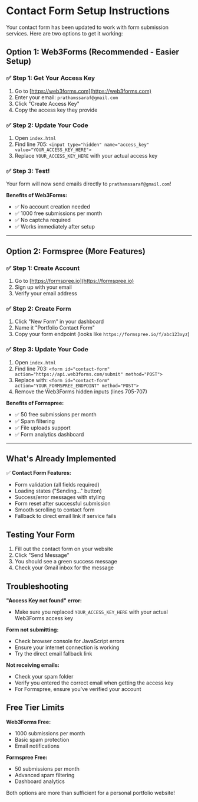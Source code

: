 # Contact Form Setup Instructions

Your contact form has been updated to work with form submission services. Here are two options to get it working:

## Option 1: Web3Forms (Recommended - Easier Setup)

### ✅ Step 1: Get Your Access Key
1. Go to [https://web3forms.com](https://web3forms.com)
2. Enter your email: `prathamssaraf@gmail.com`  
3. Click "Create Access Key"
4. Copy the access key they provide

### ✅ Step 2: Update Your Code
1. Open `index.html`
2. Find line 705: `<input type="hidden" name="access_key" value="YOUR_ACCESS_KEY_HERE">`
3. Replace `YOUR_ACCESS_KEY_HERE` with your actual access key

### ✅ Step 3: Test!
Your form will now send emails directly to `prathamssaraf@gmail.com`!

**Benefits of Web3Forms:**
- ✅ No account creation needed
- ✅ 1000 free submissions per month
- ✅ No captcha required
- ✅ Works immediately after setup

---

## Option 2: Formspree (More Features)

### ✅ Step 1: Create Account
1. Go to [https://formspree.io](https://formspree.io)
2. Sign up with your email
3. Verify your email address

### ✅ Step 2: Create Form
1. Click "New Form" in your dashboard
2. Name it "Portfolio Contact Form"
3. Copy your form endpoint (looks like `https://formspree.io/f/abc123xyz`)

### ✅ Step 3: Update Your Code
1. Open `index.html`
2. Find line 703: `<form id="contact-form" action="https://api.web3forms.com/submit" method="POST">`
3. Replace with: `<form id="contact-form" action="YOUR_FORMSPREE_ENDPOINT" method="POST">`
4. Remove the Web3Forms hidden inputs (lines 705-707)

**Benefits of Formspree:**
- ✅ 50 free submissions per month
- ✅ Spam filtering
- ✅ File uploads support
- ✅ Form analytics dashboard

---

## What's Already Implemented

✅ **Contact Form Features:**
- Form validation (all fields required)
- Loading states ("Sending..." button)
- Success/error messages with styling
- Form reset after successful submission
- Smooth scrolling to contact form
- Fallback to direct email link if service fails

## Testing Your Form

1. Fill out the contact form on your website
2. Click "Send Message"
3. You should see a green success message
4. Check your Gmail inbox for the message

## Troubleshooting

**"Access Key not found" error:**
- Make sure you replaced `YOUR_ACCESS_KEY_HERE` with your actual Web3Forms access key

**Form not submitting:**
- Check browser console for JavaScript errors
- Ensure your internet connection is working
- Try the direct email fallback link

**Not receiving emails:**
- Check your spam folder
- Verify you entered the correct email when getting the access key
- For Formspree, ensure you've verified your account

## Free Tier Limits

**Web3Forms Free:**
- 1000 submissions per month
- Basic spam protection
- Email notifications

**Formspree Free:**
- 50 submissions per month
- Advanced spam filtering
- Dashboard analytics

Both options are more than sufficient for a personal portfolio website!